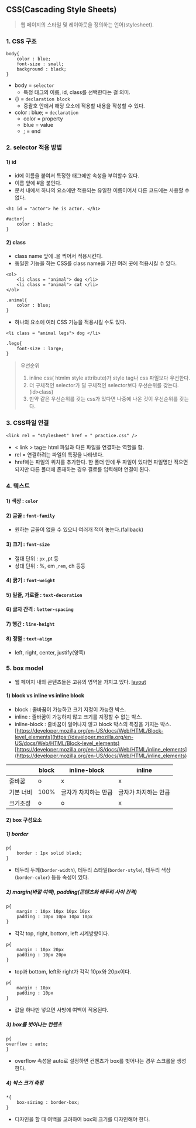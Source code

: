 ## CSS(Cascading Style Sheets)
> 웹 페이지의 스타일 및 레이아웃을 정의하는 언어(stylesheet).

### 1. CSS 구조
```
body{
    color : blue;
    font-size : small;
    background : black;
}
```
- body = `selector`
    - 특정 태그의 이름, id, class를 선택한다는 걸 의미.
- {} = `declaration block`
    - 중괄호 안에서 해당 요소에 적용할 내용을 작성할 수 있다.
- color : blue; = `declaration`
    - color = property
    - blue = value
    - ; = end
### 2. selector 적용 방법
#### 1) id
- id에 이름을 붙여서 특정한 태그에만 속성을 부여할수 있다.
- 이름 앞에 #을 붙인다.
- 문서 내에서 하나의 요소에만 적용되는 유일한 이름이어서 다른 코드에는 사용할 수 없다.
```
<h1 id = "actor"> he is actor. </h1>
```
```
#actor{
    color : black;
}
```
#### 2) class
- class name 앞에 .을 찍어서 적용시킨다.
- 동일한 기능을 하는 CSS를 class name을 가진 여러 곳에 적용시킬 수 있다.
```
<ol>
    <li class = "animal"> dog </li>
    <li class = "animal"> cat </li>
</ol>    
```
```
.animal{
    color : blue;
}
```
- 하나의 요소에 여러 CSS 기능을 적용시킬 수도 있다.
```
<li class = "animal legs"> dog </li>
```
```
.legs{
    font-size : large;
}
```

> 우선순위
> 1. inline css( htmlm style attribute)가 style tag나 css 파일보다 우선한다.
> 2. 더 구체적인 selector가 덜 구체적인 selector보다 우선순위를 갖는다. (id>class)
> 3. 만약 같은 우선순위를 갖는 css가 있다면 나중에 나온 것이 우선순위를 갖는다.


### 3. CSS파일 연결
```
<link rel = "stylesheet" href = " practice.css" />
```
- < link > tag는 html 파일과 다른 파일을 연결하는 역할을 함.
- rel = 연결하려는 파일의 특징을 나타낸다.
- href에는 파일의 위치를 추가한다. 한 폴더 안에 두 파일이 있다면 파일명만 적으면 되지만 다른 폴더에 존재하는 경우 결로를 입력해야 연결이 된다.



### 4. 텍스트
#### 1) 색상 : `color`
#### 2) 글꼴 : `font-family`
- 원하는 글꼴이 없을 수 있으니 여러개 적어 놓는다.(fallback)
#### 3) 크기 : `font-size`
- 절대 단위 : `px` ,pt 등
- 상대 단위 : %, em ,`rem`, ch 등등
#### 4) 굵기 : `font-weight`
#### 5) 밑줄, 가로줄 : `text-decoration`
#### 6) 글자 간격 : `letter-spacing`
#### 7) 행간 : `line-height`
#### 8) 정렬 : `text-align`
- left, right, center, justify(양쪽)

### 5. box model
- 웹 페이지 내의 콘텐츠들은 고유의 영역을 가지고 있다.
[layout](http://tcpschool.com/html/html_space_layouts)
#### 1) block vs inline vs inline block
- block : 줄바꿈이 가능하고 크기 지정이 가능한 박스.
- inline : 줄바꿈이 가능하지 않고 크기를 지정할 수 없는 박스.
- inline-block : 줄바꿈이 일어나지 않고 block 박스의 특징을 가지는 박스.
[https://developer.mozilla.org/en-US/docs/Web/HTML/Block-level_elements](https://developer.mozilla.org/en-US/docs/Web/HTML/Block-level_elements)
[https://developer.mozilla.org/en-US/docs/Web/HTML/inline_elements](https://developer.mozilla.org/en-US/docs/Web/HTML/inline_elements)

|    |block|inline-block|inline|
|----|-----|------------|-------|
|줄바꿈|o   |    x       |  x     |
|기본 너비|100%|글자가 차지하는 만큼|글자가 차지하는 만큼|
|크기조정|o|o|x|
####  2) box 구성요소
##### 1) border
```
p{
    border : 1px solid black;
}
```
- 테두리 두께(`border-width`), 테두리 스타일(`border-style`), 테두리 색상(`border-color`) 등등 속성이 있다.
##### 2) margin(바깥 여백), padding(콘텐츠와 테두리 사이 간격)
```
p{
    margin : 10px 10px 10px 10px
    padding : 10px 10px 10px 10px
}
```
- 각각 top, right, bottom, left 시계방향이다.

```
p{
    margin : 10px 20px 
    padding : 10px 20px 
}
```
- top과 bottom, left와 right가 각각 10px와 20px이다.
```
p{
    margin : 10px  
    padding : 10px  
}
```
- 값을 하나만 넣으면 사방에 여백이 적용된다.

##### 3) box를 벗어나는 컨텐츠
```
p{
overflow : auto;    
}
```
- overflow 속성을 auto로 설정하면 컨첸츠가 box를 벗어나는 경우 스크롤을 생성한다.

##### 4) 박스 크기 측정
```
*{
    box-sizing : border-box;
}
```
- 디자인을 할 때 여백을 고려하여 box의 크기를 디자인해야 한다.

